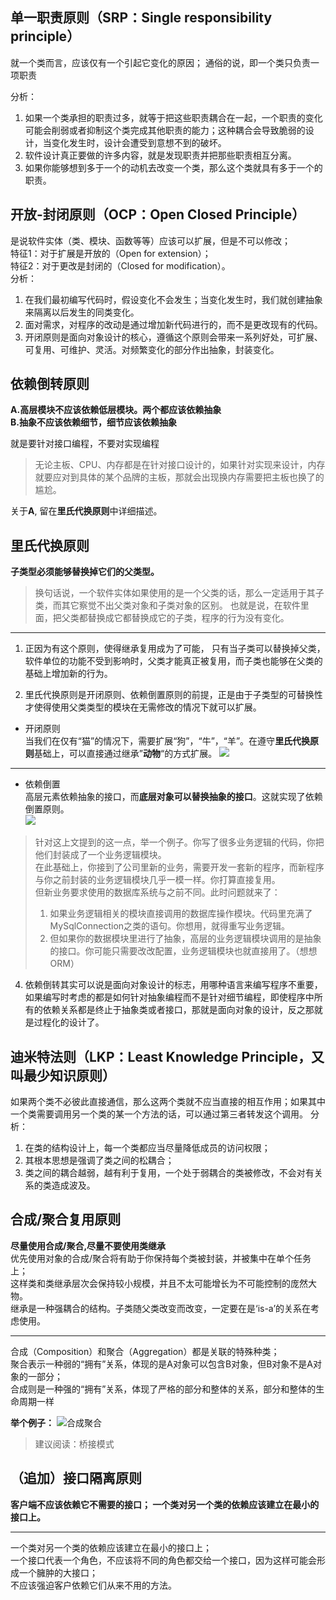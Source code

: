 ## 单一职责原则（SRP：Single responsibility principle）

就一个类而言，应该仅有一个引起它变化的原因； 通俗的说，即一个类只负责一项职责

分析：
1. 如果一个类承担的职责过多，就等于把这些职责耦合在一起，一个职责的变化可能会削弱或者抑制这个类完成其他职责的能力；这种耦合会导致脆弱的设计，当变化发生时，设计会遭受到意想不到的破坏。
2. 软件设计真正要做的许多内容，就是发现职责并把那些职责相互分离。
3. 如果你能够想到多于一个的动机去改变一个类，那么这个类就具有多于一个的职责。

## 开放-封闭原则（OCP：Open Closed Principle）
是说软件实体（类、模块、函数等等）应该可以扩展，但是不可以修改；  
特征1：对于扩展是开放的（Open for extension）；     
特征2：对于更改是封闭的（Closed for modification）。     
分析：
1. 在我们最初编写代码时，假设变化不会发生；当变化发生时，我们就创建抽象来隔离以后发生的同类变化。
2. 面对需求，对程序的改动是通过增加新代码进行的，而不是更改现有的代码。
3. 开闭原则是面向对象设计的核心，遵循这个原则会带来一系列好处，可扩展、可复用、可维护、灵活。对频繁变化的部分作出抽象，封装变化。

## 依赖倒转原则
**A.高层模块不应该依赖低层模块。两个都应该依赖抽象**      
**B.抽象不应该依赖细节，细节应该依赖抽象** 

就是要针对接口编程，不要对实现编程     
> 无论主板、CPU、内存都是在针对接口设计的，如果针对实现来设计，内存就要应对到具体的某个品牌的主板，那就会出现换内存需要把主板也换了的尴尬。    

关于**A**, 留在**里氏代换原则**中详细描述。

## 里氏代换原则
**子类型必须能够替换掉它们的父类型。**   
> 换句话说，一个软件实体如果使用的是一个父类的话，那么一定适用于其子类，而其它察觉不出父类对象和子类对象的区别。
也就是说，在软件里面，把父类都替换成它都替换成它的子类，程序的行为没有变化。

---

1. 正因为有这个原则，使得继承复用成为了可能，
只有当子类可以替换掉父类，软件单位的功能不受到影响时，父类才能真正被复用，而子类也能够在父类的基础上增加新的行为。


3. 里氏代换原则是开闭原则、依赖倒置原则的前提，正是由于子类型的可替换性才使得使用父类类型的模块在无需修改的情况下就可以扩展。    

* 开闭原则    
当我们在仅有“猫”的情况下，需要扩展“狗”，“牛”，“羊”。在遵守**里氏代换原则**基础上，可以直接通过继承”**动物**“的方式扩展。
![](/images/2019-04-27-18-55-08.png)   

---
* 依赖倒置    
高层元素依赖抽象的接口，而**底层对象可以替换抽象的接口**。这就实现了依赖倒置原则。  
![](/images/2019-04-24-11-55-06.png)

> 针对这上文提到的这一点，举一个例子。你写了很多业务逻辑的代码，你把他们封装成了一个业务逻辑模块。     
在此基础上，你接到了公司里新的业务，需要开发一套新的程序，而新程序与你之前封装的业务逻辑模块几乎一模一样。你打算直接复用。      
但新业务要求使用的数据库系统与之前不同。此时问题就来了：    
> 1. 如果业务逻辑相关的模块直接调用的数据库操作模块。代码里充满了MySqlConnection之类的语句。你想用，就得重写业务逻辑。 
> 2. 但如果你的数据模块里进行了抽象，高层的业务逻辑模块调用的是抽象的接口。你可能只需要改改配置，业务逻辑模块也就直接用了。（想想ORM）


4. 依赖倒转其实可以说是面向对象设计的标志，用哪种语言来编写程序不重要，如果编写时考虑的都是如何针对抽象编程而不是针对细节编程，即使程序中所有的依赖关系都是终止于抽象类或者接口，那就是面向对象的设计，反之那就是过程化的设计了。

## 迪米特法则（LKP：Least Knowledge Principle，又叫最少知识原则）
如果两个类不必彼此直接通信，那么这两个类就不应当直接的相互作用；如果其中一个类需要调用另一个类的某一个方法的话，可以通过第三者转发这个调用。
分析：
1. 在类的结构设计上，每一个类都应当尽量降低成员的访问权限；
2. 其根本思想是强调了类之间的松耦合；
3. 类之间的耦合越弱，越有利于复用，一个处于弱耦合的类被修改，不会对有关系的类造成波及。

## 合成/聚合复用原则
**尽量使用合成/聚合,尽量不要使用类继承**  
优先使用对象的合成/聚合将有助于你保持每个类被封装，并被集中在单个任务上；    
这样类和类继承层次会保持较小规模，并且不太可能增长为不可能控制的庞然大物。    
继承是一种强耦合的结构。子类随父类改变而改变，一定要在是‘is-a’的关系在考虑使用。 

---

合成（Composition）和聚合（Aggregation）都是关联的特殊种类；    
聚合表示一种弱的“拥有”关系，体现的是A对象可以包含B对象，但B对象不是A对象的一部分；    
合成则是一种强的“拥有”关系，体现了严格的部分和整体的关系，部分和整体的生命周期一样  

**举个例子：**
![合成聚合](/images/2019-04-24-10-53-03.png)


     
> 建议阅读：桥接模式


## （追加）接口隔离原则
**客户端不应该依赖它不需要的接口；
一个类对另一个类的依赖应该建立在最小的接口上。**

---

一个类对另一个类的依赖应该建立在最小的接口上；     
一个接口代表一个角色，不应该将不同的角色都交给一个接口，因为这样可能会形成一个臃肿的大接口；     
不应该强迫客户依赖它们从来不用的方法。     